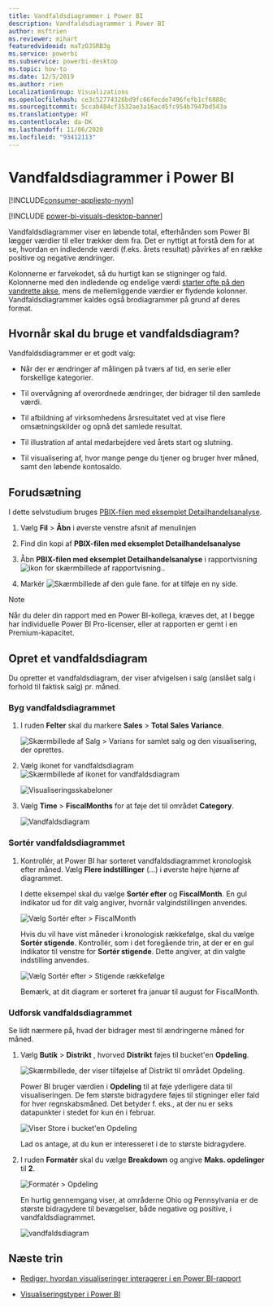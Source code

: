 ```yaml
---
title: Vandfaldsdiagrammer i Power BI
description: Vandfaldsdiagrammer i Power BI
author: msftrien
ms.reviewer: mihart
featuredvideoid: maTzOJSRB3g
ms.service: powerbi
ms.subservice: powerbi-desktop
ms.topic: how-to
ms.date: 12/5/2019
ms.author: rien
LocalizationGroup: Visualizations
ms.openlocfilehash: ce3c52774326bd9fc66fecde7496fefb1cf6888c
ms.sourcegitcommit: 5ccab484cf3532ae3a16acd5fc954b7947bd543a
ms.translationtype: HT
ms.contentlocale: da-DK
ms.lasthandoff: 11/06/2020
ms.locfileid: "93412113"
---
```

# <a name="waterfall-charts-in-power-bi"></a>Vandfaldsdiagrammer i Power BI

[!INCLUDE[consumer-appliesto-nyyn](../includes/consumer-appliesto-nyyn.md)]

[!INCLUDE [power-bi-visuals-desktop-banner](../includes/power-bi-visuals-desktop-banner.md)]

Vandfaldsdiagrammer viser en løbende total, efterhånden som Power BI lægger værdier til eller trækker dem fra. Det er nyttigt at forstå dem for at se, hvordan en indledende værdi (f.eks. årets resultat) påvirkes af en række positive og negative ændringer.

Kolonnerne er farvekodet, så du hurtigt kan se stigninger og fald. Kolonnerne med den indledende og endelige værdi [starter ofte på den vandrette akse](https://support.office.com/article/Create-a-waterfall-chart-in-Office-2016-for-Windows-8de1ece4-ff21-4d37-acd7-546f5527f185#BKMK_Float "start på den vandrette akse"), mens de mellemliggende værdier er flydende kolonner. Vandfaldsdiagrammer kaldes også brodiagrammer på grund af deres format.

## <a name="when-to-use-a-waterfall-chart"></a>Hvornår skal du bruge et vandfaldsdiagram?

Vandfaldsdiagrammer er et godt valg:

* Når der er ændringer af målingen på tværs af tid, en serie eller forskellige kategorier.

* Til overvågning af overordnede ændringer, der bidrager til den samlede værdi.

* Til afbildning af virksomhedens årsresultatet ved at vise flere omsætningskilder og opnå det samlede resultat.

* Til illustration af antal medarbejdere ved årets start og slutning.

* Til visualisering af, hvor mange penge du tjener og bruger hver måned, samt den løbende kontosaldo.

## <a name="prerequisite"></a>Forudsætning

I dette selvstudium bruges [PBIX-filen med eksemplet Detailhandelsanalyse](https://download.microsoft.com/download/9/6/D/96DDC2FF-2568-491D-AAFA-AFDD6F763AE3/Retail%20Analysis%20Sample%20PBIX.pbix).

1. Vælg **Fil** > **Åbn** i øverste venstre afsnit af menulinjen
   
2. Find din kopi af **PBIX-filen med eksemplet Detailhandelsanalyse**

1. Åbn **PBIX-filen med eksemplet Detailhandelsanalyse** i rapportvisning ![ikon for skærmbillede af rapportvisning.](media/power-bi-visualization-kpi/power-bi-report-view.png).

1. Markér ![Skærmbillede af den gule fane.](media/power-bi-visualization-kpi/power-bi-yellow-tab.png) for at tilføje en ny side.

> [!NOTE]
> Når du deler din rapport med en Power BI-kollega, kræves det, at I begge har individuelle Power BI Pro-licenser, eller at rapporten er gemt i en Premium-kapacitet.    

## <a name="create-a-waterfall-chart"></a>Opret et vandfaldsdiagram

Du opretter et vandfaldsdiagram, der viser afvigelsen i salg (anslået salg i forhold til faktisk salg) pr. måned.

### <a name="build-the-waterfall-chart"></a>Byg vandfaldsdiagrammet

1. I ruden **Felter** skal du markere **Sales** > **Total Sales Variance**.

   ![Skærmbillede af Salg > Varians for samlet salg og den visualisering, der oprettes.](media/power-bi-visualization-waterfall-charts/power-bi-bar.png)

1. Vælg ikonet for vandfaldsdiagram ![Skærmbillede af ikonet for vandfaldsdiagram](media/power-bi-visualization-waterfall-charts/power-bi-waterfall-icon.png)

    ![Visualiseringsskabeloner](media/power-bi-visualization-waterfall-charts/convert-waterfall.png)

1. Vælg **Time** > **FiscalMonths** for at føje det til området **Category**.

    ![Vandfaldsdiagram](media/power-bi-visualization-waterfall-charts/power-bi-waterfall-month.png)

### <a name="sort-the-waterfall-chart"></a>Sortér vandfaldsdiagrammet

1. Kontrollér, at Power BI har sorteret vandfaldsdiagrammet kronologisk efter måned. Vælg **Flere indstillinger** (...) i øverste højre hjørne af diagrammet.

    I dette eksempel skal du vælge **Sortér efter** og **FiscalMonth**. En gul indikator ud for dit valg angiver, hvornår valgindstillingen anvendes.

    ![Vælg Sortér efter > FiscalMonth](media/power-bi-visualization-waterfall-charts/power-bi-sort-by-fiscalmonth.png)
    
    Hvis du vil have vist måneder i kronologisk rækkefølge, skal du vælge **Sortér stigende**. Kontrollér, som i det foregående trin, at der er en gul indikator til venstre for **Sortér stigende**. Dette angiver, at din valgte indstilling anvendes.

    ![Vælg Sortér efter > Stigende rækkefølge](media/power-bi-visualization-waterfall-charts/power-bi-waterfall-ascending.png)

    

    Bemærk, at dit diagram er sorteret fra januar til august for FiscalMonth.  

### <a name="explore-the-waterfall-chart"></a>Udforsk vandfaldsdiagrammet

Se lidt nærmere på, hvad der bidrager mest til ændringerne måned for måned.

1.  Vælg **Butik** > **Distrikt** , hvorved **Distrikt** føjes til bucket'en **Opdeling**.

    ![Skærmbillede, der viser tilføjelse af Distrikt til området Opdeling.](media/power-bi-visualization-waterfall-charts/power-bi-waterfall-breakdown.png)

    Power BI bruger værdien i **Opdeling** til at føje yderligere data til visualiseringen. De fem største bidragydere føjes til stigninger eller fald for hver regnskabsmåned. Det betyder f. eks., at der nu er seks datapunkter i stedet for kun én i februar.  

    ![Viser Store i bucket'en Opdeling](media/power-bi-visualization-waterfall-charts/power-bi-waterfall-breakdown-default.png)

    Lad os antage, at du kun er interesseret i de to største bidragydere.

1. I ruden **Formatér** skal du vælge **Breakdown** og angive **Maks. opdelinger** til **2**.

    ![Formatér > Opdeling](media/power-bi-visualization-waterfall-charts/power-bi-waterfall-breakdown-two.png)

    En hurtig gennemgang viser, at områderne Ohio og Pennsylvania er de største bidragydere til bevægelser, både negative og positive, i vandfaldsdiagrammet.

    ![vandfaldsdiagram](media/power-bi-visualization-waterfall-charts/power-bi-axis-waterfall.png)

## <a name="next-steps"></a>Næste trin

* [Rediger, hvordan visualiseringer interagerer i en Power BI-rapport](../create-reports/service-reports-visual-interactions.md)

* [Visualiseringstyper i Power BI](power-bi-visualization-types-for-reports-and-q-and-a.md)


